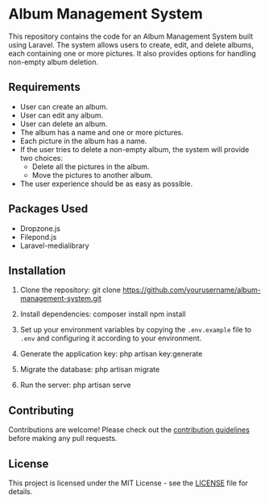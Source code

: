 # Album Management System

This repository contains the code for an Album Management System built using Laravel. The system allows users to create, edit, and delete albums, each containing one or more pictures. It also provides options for handling non-empty album deletion.

## Requirements

- User can create an album.
- User can edit any album.
- User can delete an album.
- The album has a name and one or more pictures.
- Each picture in the album has a name.
- If the user tries to delete a non-empty album, the system will provide two choices:
  - Delete all the pictures in the album.
  - Move the pictures to another album.
- The user experience should be as easy as possible.

## Packages Used

- Dropzone.js
- Filepond.js
- Laravel-medialibrary

## Installation

1. Clone the repository:
git clone https://github.com/yourusername/album-management-system.git

2. Install dependencies:
composer install
npm install

3. Set up your environment variables by copying the `.env.example` file to `.env` and configuring it according to your environment.

4. Generate the application key:
php artisan key:generate

5. Migrate the database:
php artisan migrate

6. Run the server:
php artisan serve


## Contributing

Contributions are welcome! Please check out the [contribution guidelines](CONTRIBUTING.md) before making any pull requests.

## License

This project is licensed under the MIT License - see the [LICENSE](LICENSE) file for details.
